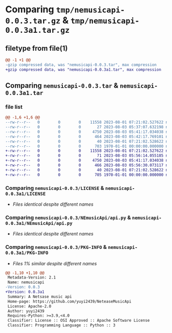 # Comparing `tmp/nemusicapi-0.0.3.tar.gz` & `tmp/nemusicapi-0.0.3a1.tar.gz`

## filetype from file(1)

```diff
@@ -1 +1 @@
-gzip compressed data, was "nemusicapi-0.0.3.tar", max compression
+gzip compressed data, was "nemusicapi-0.0.3a1.tar", max compression
```

## Comparing `nemusicapi-0.0.3.tar` & `nemusicapi-0.0.3a1.tar`

### file list

```diff
@@ -1,6 +1,6 @@
--rw-r--r--   0        0        0    11558 2023-08-01 07:21:02.527622 nemusicapi-0.0.3/LICENSE
--rw-r--r--   0        0        0       27 2023-08-03 05:37:07.632198 nemusicapi-0.0.3/NEmusicApi/__init__.py
--rw-r--r--   0        0        0     4750 2023-08-03 05:41:17.034038 nemusicapi-0.0.3/NEmusicApi/api.py
--rw-r--r--   0        0        0      464 2023-08-03 05:42:17.769101 nemusicapi-0.0.3/pyproject.toml
--rw-r--r--   0        0        0       40 2023-08-01 07:21:02.528622 nemusicapi-0.0.3/README.md
--rw-r--r--   0        0        0      703 1970-01-01 00:00:00.000000 nemusicapi-0.0.3/PKG-INFO
+-rw-r--r--   0        0        0    11558 2023-08-01 07:21:02.527622 nemusicapi-0.0.3a1/LICENSE
+-rw-r--r--   0        0        0       71 2023-08-03 05:56:14.055185 nemusicapi-0.0.3a1/NEmusicApi/__init__.py
+-rw-r--r--   0        0        0     4750 2023-08-03 05:41:17.034038 nemusicapi-0.0.3a1/NEmusicApi/api.py
+-rw-r--r--   0        0        0      466 2023-08-03 05:56:30.073117 nemusicapi-0.0.3a1/pyproject.toml
+-rw-r--r--   0        0        0       40 2023-08-01 07:21:02.528622 nemusicapi-0.0.3a1/README.md
+-rw-r--r--   0        0        0      705 1970-01-01 00:00:00.000000 nemusicapi-0.0.3a1/PKG-INFO
```

### Comparing `nemusicapi-0.0.3/LICENSE` & `nemusicapi-0.0.3a1/LICENSE`

 * *Files identical despite different names*

### Comparing `nemusicapi-0.0.3/NEmusicApi/api.py` & `nemusicapi-0.0.3a1/NEmusicApi/api.py`

 * *Files identical despite different names*

### Comparing `nemusicapi-0.0.3/PKG-INFO` & `nemusicapi-0.0.3a1/PKG-INFO`

 * *Files 1% similar despite different names*

```diff
@@ -1,10 +1,10 @@
 Metadata-Version: 2.1
 Name: nemusicapi
-Version: 0.0.3
+Version: 0.0.3a1
 Summary: A Netsase music api
 Home-page: https://github.com/yuyi2439/NeteaseMusicApi
 License: Apache-2.0
 Author: yuyi2439
 Requires-Python: >=3.9,<4.0
 Classifier: License :: OSI Approved :: Apache Software License
 Classifier: Programming Language :: Python :: 3
```

